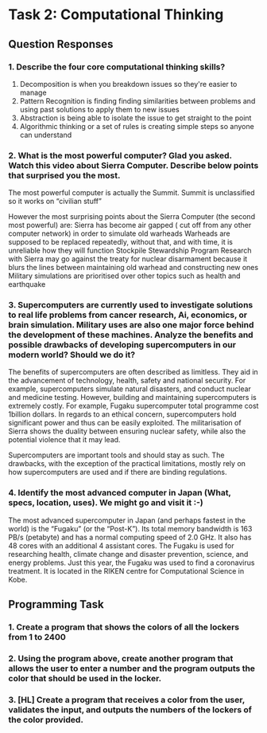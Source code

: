 # Task 2: Computational Thinking 

## Question Responses 

### 1. Describe the four core computational thinking skills?

1. Decomposition is when you breakdown issues so they're easier to manage 
1. Pattern Recognition is finding finding similarities between problems and using past solutions to apply them to new issues 
1. Abstraction is being able to isolate the issue to get straight to the point 
1. Algorithmic thinking or a set of rules is creating simple steps so anyone can understand 


### 2. What is the most powerful computer? Glad you asked. Watch this video about Sierra Computer. Describe below points that surprised you the most.
The most powerful computer is actually the Summit. Summit is unclassified so it works on “civilian stuff”


However the most surprising points about the Sierra Computer (the second most powerful) are: 
Sierra has become air gapped ( cut off from any other computer network) in order to simulate old warheads 
Warheads are supposed to be replaced repeatedly, without that, and with time, it is unreliable how they will function 
Stockpile Stewardship Program 
Research with Sierra may go against the treaty for nuclear disarmament because it blurs the lines between maintaining old warhead and constructing new ones 
Military simulations are prioritised over other topics such as health and earthquake 

### 3. Supercomputers are currently used to investigate solutions to real life problems from cancer research, Ai, economics, or brain simulation. Military uses are also one major force behind the development of these machines. Analyze the benefits and possible drawbacks of developing supercomputers in our modern world? Should we do it?

The benefits of supercomputers are often described as limitless. They aid in the advancement of technology, health, safety and national security. For example, supercomputers simulate natural disasters, and conduct nuclear and medicine testing. However, building and maintaining supercomputers is extremely costly. For example, Fugaku supercomputer total programme cost 1billion dollars. In regards to an ethical concern,  supercomputers hold significant power and thus can be easily exploited. The militarisation of Sierra shows the duality between ensuring nuclear safety, while also the potential violence that it may lead. 

Supercomputers are important tools and should stay as such. The drawbacks, with the exception of the practical limitations, mostly rely on how supercomputers are used and if there are binding regulations. 

 ### 4. Identify the most advanced computer in Japan (What, specs, location, uses). We might go and visit it :-) 
 
 The most advanced  supercomputer in Japan (and perhaps fastest in the world) is the “Fugaku” (or the “Post-K”). Its total memory bandwidth is 163 PB/s (petabyte) and has a normal computing speed of 2.0 GHz. It also has 48 cores with an additional 4 assistant cores. The Fugaku is used for researching health, climate change and disaster prevention, science, and energy problems. Just this year, the Fugaku was used to find a coronavirus treatment. It is located in the RIKEN centre for Computational Science in Kobe. 
 
 
## Programming Task 
 
### 1. Create a program that shows the colors of all the lockers from 1 to 2400

### 2. Using the program above, create another program that allows the user to enter a number and the program outputs the color that should be used in the locker.

### 3. [HL] Create a program that receives a color from the user, validates the input,  and outputs the numbers of the lockers of the color provided. 
